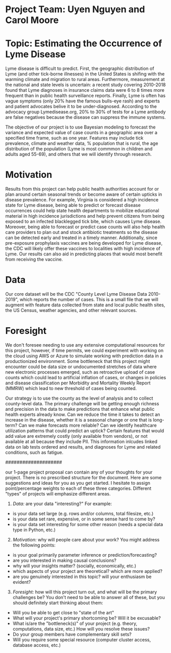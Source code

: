 # Project Team:  Uyen Nguyen and Carol Moore 

# Topic:  Estimating the Occurrence of Lyme Disease

Lyme disease is difficult to predict.  First, the geographic distribution of Lyme (and other tick-borne illnesses) in the United States is shifing with the warming climate and migration to rural areas.  Furthermore, measurement at the national and state levels is uncertain: a recent study covering 2010-2018 found that Lyme diagnoses in insurance claims data were 6 to 8 times more frequent than in public health surveillance reports. Finally, Lyme is often has vague symptoms (only 20% have the famous bulls-eye rash) and experts and patient advocates belive it to be under-diagnosed.  According to the advocacy group Lymedisease.org, 20% to 30% of tests for a Lyme antibody are false negatives because the disease can suppress the immune systems.

The objective of our project is to use Bayesian modeling to forecast the variance and expected value of case counts in a geographic area over a specified time frame, such as one year.  Features may include tick prevalence, climate and weather data, % population that is rural, the age distribution of the population (Lyme is most commmon in children and adults aged 55-69), and others that we will identify through research.  

# Motivation

Results from this project can help public health authorities account for or plan around certain seasonal trends or become aware of certain upticks in disease prevalence. For example, Virginia is considered a high incidence state for Lyme disease, being able to predict or forecast disease occurrences could help state health departments to mobilize educational material in high incidence jurisdictions and help prevent citizens from being exposed to an infected blacklegged tick bite, which causes Lyme disease. Moreover, being able to forecast or predict case counts will also help health care providers to plan out and stock antibiotic treatments so the disease can be detected early and treated in a timely manner. Additionally, since pre-exposure prophylaxis vaccines are being developed for Lyme disease, the CDC will likely offer these vaccines to localities with high incidence of Lyme. Our results can also aid in predicting places that would most benefit from receiving the vaccine.  

# Data

Our core dataset will be the CDC "County Level Lyme Disease Data 2010-2019", which reports the number of cases.  This is a small file that we will augment with feature data collected from state and local public health sites, the US Census, weather agencies, and other relevant sources. 

# Foresight

We don't foresee needing to use any extensive computational resources for this project, however, if time permits, we could experiment with working on the cloud using AWS or Azure to simulate working with prediction data in a productionized environment. Some bottleneck that this project might encounter could be data size or undocumented stretches of data where new electronic processes emerged, such as retroactive upload of case counts which could lead to artificial inflation of cases, or changes in policies and disease classification per Morbidity and Mortality Weekly Report (MMRW) which lead to new threshold of cases being counted. 

Our strategy is to use the county as the level of analysis and to collect county-level data.  The primary challenge will be getting enough richness and precision in the data to make predictions that enhance what public health experts already know.  Can we reduce the time it takes to detect an increase in the disease, whether it is a seasonal change or one that is long-term?  Can we make forecasts more reliable?  Can we identify healthcare utilization patterns that could predict an uptick?  Certain features that would add value are extremely costly (only available from vendors), or not available at all because they include PII.  This information inlcudes linked data on lab tests ordered and results, and diagnoses for Lyme and related conditions, such as fatigue.  

####################

our 1-page project proposal can contain any of your thoughts for your project. There is no prescribed structure for the document. Here are some suggestions and ideas for you as you get started. I hesitate to assign point/percentage weights to each of these three categories. Different "types" of projects will emphasize different areas.
1. *Data:* are your data "interesting?"
For example:
- is your data set large (e.g. rows and/or columns, total filesize, etc.)
- is your data set rare, expensive, or in some sense hard to come by?
- is your data set interesting for some other reason (needs a special data type in Python, etc.)
2. *Motivation:* why will people care about your work?
You might address the following points:
- is your goal primarily parameter inference or prediction/forecasting?
- are you interested in making causal conclusions?
- why will your insights matter? (socially, economically, etc.)
- which aspects of your project are theoretical? which are more applied?
- are you genuinely interested in this topic? will your enthusiasm be evident?
3. *Foresight:* how will this project turn out, and what will be the primary challenges be?
You don't need to be able to answer all of these, but you should definitely start thinking about them:
- Will you be able to get close to "state of the art"
- What will your project's primary shortcoming be? Will it be excusable?
- What is/are the "bottleneck(s)" of your project (e.g. theory, computations, data size, etc.) How will you resolve these issues?
- Do your group members have complementary skill sets?
- Will you require some special resource (computer cluster access, database access, etc.)


  

